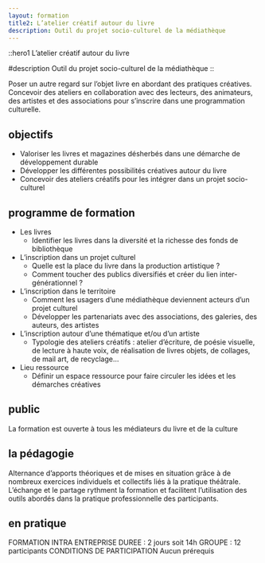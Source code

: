 ```yaml
---
layout: formation
title2: L’atelier créatif autour du livre
description: Outil du projet socio-culturel de la médiathèque
---
```


::hero1
L’atelier créatif autour du livre

#description
Outil du projet socio-culturel de la médiathèque
::

Poser un autre regard sur l’objet livre en abordant des pratiques créatives. Concevoir des ateliers en collaboration avec des lecteurs, des animateurs, des artistes et des associations pour s’inscrire dans une programmation culturelle.
## objectifs
- Valoriser les livres et magazines désherbés dans une démarche de développement durable
- Développer les différentes possibilités créatives autour du livre
- Concevoir des ateliers créatifs pour les intégrer dans un projet socio-culturel
## programme de formation
- Les livres
    - Identifier les livres dans la diversité et la richesse des fonds de bibliothèque
- L’inscription dans un projet culturel
    - Quelle est la place du livre dans la production artistique ?
    - Comment toucher des publics diversifiés et créer du lien inter-générationnel ?
- L’inscription dans le territoire
    - Comment les usagers d’une médiathèque deviennent acteurs d’un projet culturel
    - Développer les partenariats avec des associations, des galeries, des auteurs, des artistes
- L’inscription autour d’une thématique et/ou d’un artiste
    - Typologie des ateliers créatifs : atelier d’écriture, de poésie visuelle, de lecture à haute voix, 
    de réalisation de livres objets, de collages, de mail art, de recyclage...
- Lieu ressource
    - Définir un espace ressource pour faire circuler les idées et les démarches créatives
## public
La formation est ouverte à tous les médiateurs du livre et de la culture

## la pédagogie

Alternance d’apports théoriques et de mises en situation grâce à de nombreux exercices individuels et collectifs liés à la pratique théâtrale. L’échange et le partage rythment la formation et facilitent l’utilisation des outils abordés dans la pratique professionnelle des participants.

## en pratique

FORMATION INTRA ENTREPRISE
DUREE : 2 jours soit 14h
GROUPE : 12 participants
CONDITIONS DE PARTICIPATION
Aucun prérequis